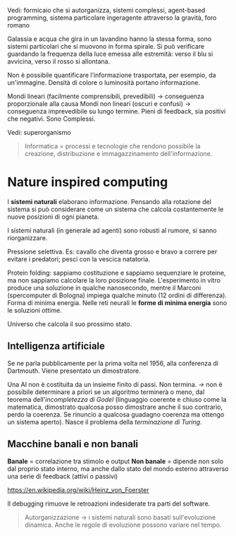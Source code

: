 Vedi: formicaio che si autorganizza, sistemi complessi, agent-based programming, sistema particolare ingeragente attraverso la gravità, foro romano

Galassia e acqua che gira in un lavandino hanno la stessa forma, sono sistemi particolari che si muovono in forma spirale. Si può verificare guardando la frequenza della luce emessa alle estremità: verso il blu si avvicina, verso il rosso si allontana.

Non è possibile quantificare l'informazione trasportata, per esempio, da un'immagine. Densità di colore o luminosità portano informazione.

Mondi lineari (facilmente comprensibili, prevedibili) -> conseguenza proporzionale alla causa
Mondi non lineari (oscuri e confusi) -> conseguenza imprevedibile su lungo termine. Pieni di feedback, sia positivi che negativi. Sono Complessi.

Vedi: superorganismo

>Informatica = processi e tecnologie che rendono possibile la creazione, distribuzione e immagazzinamento dell'informazione.

# Nature inspired computing
I **sistemi naturali** elaborano informazione. Pensando alla rotazione del sistema si può considerare come un sistema che calcola costantemente le nuove posizioni di ogni pianeta.

I sistemi naturali (in generale ad agenti) sono robusti al rumore, si sanno riorganizzare.

Pressione selettiva. Es: cavallo che diventa grosso e bravo a correre per evitare i predatori; pesci con la vescica natatoria.

Protein folding: sappiamo costituzione e sappiamo sequenziare le proteine, ma non sappiamo calcolare la loro posizione finale. L'esperimento in vitro produce una soluzione in qualche nanosecondo, mentre il Marconi (spercomputer di Bologna) impiega qualche minuto (12 ordini di differenza). Forma di minima energia. Nelle reti neurali le **forme di minima energia** sono le soluzioni ottime.

Universo che calcola il suo prossimo stato.

## Intelligenza artificiale
Se ne parla pubblicamente per la prima volta nel 1956, alla conferenza di Dartmouth. Viene presentato un dimostratore.

Una AI non è costituita da un insieme finito di passi. Non termina.
-> non è possibile determinare a priori se un algoritmo terminerà o meno, dal teorema dell'*incompletezza di Godel* (linguaggio coerente e chiuso come la matematica, dimostrato qualcosa posso dimostrare anche il suo contrario, perdo la coerenza. Se rinuncio a qualcosa guadagno coerenza ma ottengo un sistema aperto). Nasce il problema della *terminazione di Turing*.

## Macchine banali e non banali
**Banale** = correlazione tra stimolo e output
**Non banale** = dipende non solo dal proprio stato interno, ma anche dallo stato del mondo esterno attraverso una serie di feedback (attivi o passivi)

https://en.wikipedia.org/wiki/Heinz_von_Foerster

Il debugging rimuove le retroazioni indesiderate tra parti del software.

>Autorganizzazione -> i sistemi naturali sono basati sull'evoluzione dinamica. Anche le regole di evoluzione possono variare nel tempo.

